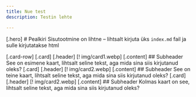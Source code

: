 ```yaml
---
title: Nue test
description: Testin lehte

---
```


[.hero]
    # Pealkiri
    Sisutootmine on lihtne – lihtsalt kirjuta üks `index.md` fail ja sulle kirjutatakse html

[.card-row]
    [.card]
        [.header]
            [! img/card1.webp]
        [.content]
            ## Subheader
            See on esimene kaart, lihtsalt seline tekst, aga mida sina siis kirjutanud oleks?
    [.card]
        [.header]
            [! img/card2.webp]
        [.content]
            ## Subheader
            See on teine kaart, lihtsalt seline tekst, aga mida sina siis kirjutanud oleks?
    [.card]
        [.header]
            [! img/card2.webp]
        [.content]
            ## Subheader
            Kolmas kaart on see, lihtsalt seline tekst, aga mida sina siis kirjutanud oleks?
